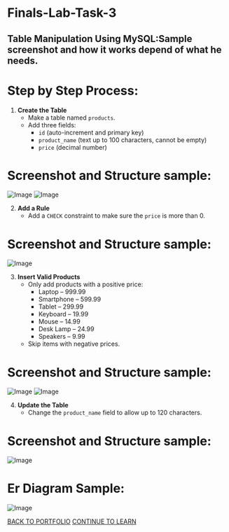 # Finals-Lab-Task-3

## Table Manipulation Using MySQL:Sample screenshot and how it works depend of what he needs.

# Step by Step Process:
1. **Create the Table**  
   - Make a table named `products`.  
   - Add three fields:  
     - `id` (auto-increment and primary key)  
     - `product_name` (text up to 100 characters, cannot be empty)  
     - `price` (decimal number)
# Screenshot and Structure sample:
![Image](https://github.com/user-attachments/assets/bf403c90-66ee-4f06-8255-9c9f26dfee74)
![Image](https://github.com/user-attachments/assets/cdf561fa-b915-4b10-a3d4-8569975d3e69)

2. **Add a Rule**  
   - Add a `CHECK` constraint to make sure the `price` is more than 0.
# Screenshot and Structure sample:
![Image](https://github.com/user-attachments/assets/2da49bc6-f8e9-40f4-8674-bcddd17668b3)

3. **Insert Valid Products**  
   - Only add products with a positive price:
     - Laptop – 999.99  
     - Smartphone – 599.99  
     - Tablet – 299.99  
     - Keyboard – 19.99  
     - Mouse – 14.99  
     - Desk Lamp – 24.99  
     - Speakers – 9.99  
   - Skip items with negative prices.
# Screenshot and Structure sample:
![Image](https://github.com/user-attachments/assets/e2cc0596-6e9e-4667-bf07-29baca551c5e)
![Image](https://github.com/user-attachments/assets/42958314-2622-4564-a539-29d51c13fd34)

4. **Update the Table**  
   - Change the `product_name` field to allow up to 120 characters.
# Screenshot and Structure sample:
![Image](https://github.com/user-attachments/assets/a0a1a050-fd92-4d01-a430-d306638261e8)

# Er Diagram Sample:
![Image](https://github.com/user-attachments/assets/4db0bac4-0cec-4e8b-bebf-7d7ea9bd40e6)

 <a href="https://chan-edm.github.io/README/" class="btn">BACK TO PORTFOLIO</a>
    <a href="https://chan-edm.github.io/Finals-Lab-Task-3.1/" class="btn">CONTINUE TO LEARN</a>

